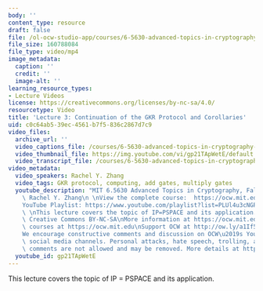 ```yaml
---
body: ''
content_type: resource
draft: false
file: /ol-ocw-studio-app/courses/6-5630-advanced-topics-in-cryptography-fall-2023/65630-f23-lecture-3_360p_16_9.mp4
file_size: 160788084
file_type: video/mp4
image_metadata:
  caption: ''
  credit: ''
  image-alt: ''
learning_resource_types:
- Lecture Videos
license: https://creativecommons.org/licenses/by-nc-sa/4.0/
resourcetype: Video
title: 'Lecture 3: Continuation of the GKR Protocol and Corollaries'
uid: c0c64ab5-39ec-4561-b7f5-836c2867d7c9
video_files:
  archive_url: ''
  video_captions_file: /courses/6-5630-advanced-topics-in-cryptography-fall-2023/1jrc5t0mfqMjBG2qlnHwFPlWEmHp6qd0p_transcript.webvtt
  video_thumbnail_file: https://img.youtube.com/vi/gp21TApWetE/default.jpg
  video_transcript_file: /courses/6-5630-advanced-topics-in-cryptography-fall-2023/1jrc5t0mfqMjBG2qlnHwFPlWEmHp6qd0p_transcript.pdf
video_metadata:
  video_speakers: Rachel Y. Zhang
  video_tags: GKR protocol, computing, add gates, multiply gates
  youtube_description: "MIT 6.5630 Advanced Topics in Cryptography, Fall 2023\nInstructor:\
    \ Rachel Y. Zhang\n \nView the complete course:  https://ocw.mit.edu/courses/6-5630-advanced-topics-in-cryptography-fall-2023/\n\
    YouTube Playlist: https://www.youtube.com/playlist?list=PLUl4u3cNGP61EZllk7zwgvPbI4kbnKhWz\n\
    \ \nThis lecture covers the topic of IP=PSPACE and its application.\n \nLicense:\
    \ Creative Commons BY-NC-SA\nMore information at https://ocw.mit.edu/terms\nMore\
    \ courses at https://ocw.mit.edu\nSupport OCW at http://ow.ly/a1If50zVRlQ\n \n\
    We encourage constructive comments and discussion on OCW\u2019s YouTube and other\
    \ social media channels. Personal attacks, hate speech, trolling, and inappropriate\
    \ comments are not allowed and may be removed. More details at https://ocw.mit.edu/comments."
  youtube_id: gp21TApWetE
---
```

This lecture covers the topic of IP = PSPACE and its application.